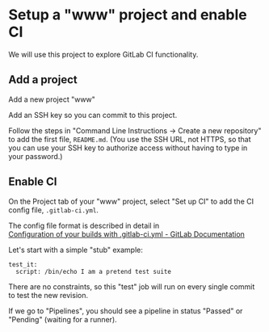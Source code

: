 # Setup a "www" project and enable CI

We will use this project to explore GitLab CI functionality.

## Add a project

Add a new project "www" 

Add an SSH key so you can commit to this project.

Follow the steps in "Command Line Instructions -> Create a new repository"
to add the first file, `README.md`. (You use the SSH URL, not HTTPS,
so that you can use your SSH key to authorize access without having
to type in your password.)


## Enable CI

On the Project tab of your "www" project, select "Set up CI" to add
the CI config file, `.gitlab-ci.yml`.

The config file format is described in detail in  
[Configuration of your builds with .gitlab-ci.yml - GitLab Documentation](https://docs.gitlab.com/ce/ci/yaml/README.html)

Let's start with a simple "stub" example:


```
test_it:
  script: /bin/echo I am a pretend test suite
```

There are no constraints, so this "test" job will run on every single commit to test the new revision.

If we go to "Pipelines", you should see a pipeline in status "Passed" or "Pending" (waiting for a runner).
